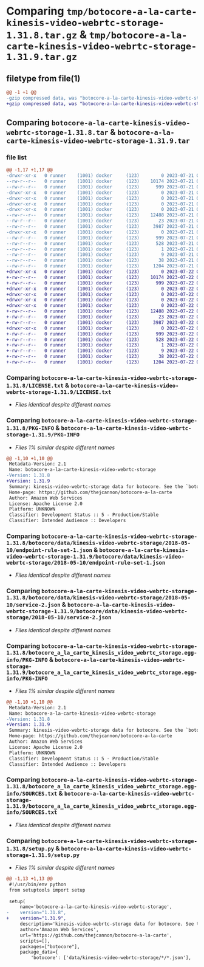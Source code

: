 # Comparing `tmp/botocore-a-la-carte-kinesis-video-webrtc-storage-1.31.8.tar.gz` & `tmp/botocore-a-la-carte-kinesis-video-webrtc-storage-1.31.9.tar.gz`

## filetype from file(1)

```diff
@@ -1 +1 @@
-gzip compressed data, was "botocore-a-la-carte-kinesis-video-webrtc-storage-1.31.8.tar", last modified: Fri Jul 21 01:21:36 2023, max compression
+gzip compressed data, was "botocore-a-la-carte-kinesis-video-webrtc-storage-1.31.9.tar", last modified: Sat Jul 22 01:20:38 2023, max compression
```

## Comparing `botocore-a-la-carte-kinesis-video-webrtc-storage-1.31.8.tar` & `botocore-a-la-carte-kinesis-video-webrtc-storage-1.31.9.tar`

### file list

```diff
@@ -1,17 +1,17 @@
-drwxr-xr-x   0 runner    (1001) docker     (123)        0 2023-07-21 01:21:36.415198 botocore-a-la-carte-kinesis-video-webrtc-storage-1.31.8/
--rw-r--r--   0 runner    (1001) docker     (123)    10174 2023-07-21 01:21:36.000000 botocore-a-la-carte-kinesis-video-webrtc-storage-1.31.8/LICENSE.txt
--rw-r--r--   0 runner    (1001) docker     (123)      999 2023-07-21 01:21:36.415198 botocore-a-la-carte-kinesis-video-webrtc-storage-1.31.8/PKG-INFO
-drwxr-xr-x   0 runner    (1001) docker     (123)        0 2023-07-21 01:21:36.415198 botocore-a-la-carte-kinesis-video-webrtc-storage-1.31.8/botocore/
-drwxr-xr-x   0 runner    (1001) docker     (123)        0 2023-07-21 01:21:36.415198 botocore-a-la-carte-kinesis-video-webrtc-storage-1.31.8/botocore/data/
-drwxr-xr-x   0 runner    (1001) docker     (123)        0 2023-07-21 01:21:36.415198 botocore-a-la-carte-kinesis-video-webrtc-storage-1.31.8/botocore/data/kinesis-video-webrtc-storage/
-drwxr-xr-x   0 runner    (1001) docker     (123)        0 2023-07-21 01:21:36.415198 botocore-a-la-carte-kinesis-video-webrtc-storage-1.31.8/botocore/data/kinesis-video-webrtc-storage/2018-05-10/
--rw-r--r--   0 runner    (1001) docker     (123)    12488 2023-07-21 01:21:06.000000 botocore-a-la-carte-kinesis-video-webrtc-storage-1.31.8/botocore/data/kinesis-video-webrtc-storage/2018-05-10/endpoint-rule-set-1.json
--rw-r--r--   0 runner    (1001) docker     (123)       23 2023-07-21 01:21:06.000000 botocore-a-la-carte-kinesis-video-webrtc-storage-1.31.8/botocore/data/kinesis-video-webrtc-storage/2018-05-10/paginators-1.json
--rw-r--r--   0 runner    (1001) docker     (123)     3987 2023-07-21 01:21:06.000000 botocore-a-la-carte-kinesis-video-webrtc-storage-1.31.8/botocore/data/kinesis-video-webrtc-storage/2018-05-10/service-2.json
-drwxr-xr-x   0 runner    (1001) docker     (123)        0 2023-07-21 01:21:36.415198 botocore-a-la-carte-kinesis-video-webrtc-storage-1.31.8/botocore_a_la_carte_kinesis_video_webrtc_storage.egg-info/
--rw-r--r--   0 runner    (1001) docker     (123)      999 2023-07-21 01:21:36.000000 botocore-a-la-carte-kinesis-video-webrtc-storage-1.31.8/botocore_a_la_carte_kinesis_video_webrtc_storage.egg-info/PKG-INFO
--rw-r--r--   0 runner    (1001) docker     (123)      528 2023-07-21 01:21:36.000000 botocore-a-la-carte-kinesis-video-webrtc-storage-1.31.8/botocore_a_la_carte_kinesis_video_webrtc_storage.egg-info/SOURCES.txt
--rw-r--r--   0 runner    (1001) docker     (123)        1 2023-07-21 01:21:36.000000 botocore-a-la-carte-kinesis-video-webrtc-storage-1.31.8/botocore_a_la_carte_kinesis_video_webrtc_storage.egg-info/dependency_links.txt
--rw-r--r--   0 runner    (1001) docker     (123)        9 2023-07-21 01:21:36.000000 botocore-a-la-carte-kinesis-video-webrtc-storage-1.31.8/botocore_a_la_carte_kinesis_video_webrtc_storage.egg-info/top_level.txt
--rw-r--r--   0 runner    (1001) docker     (123)       38 2023-07-21 01:21:36.415198 botocore-a-la-carte-kinesis-video-webrtc-storage-1.31.8/setup.cfg
--rw-r--r--   0 runner    (1001) docker     (123)     1204 2023-07-21 01:21:36.000000 botocore-a-la-carte-kinesis-video-webrtc-storage-1.31.8/setup.py
+drwxr-xr-x   0 runner    (1001) docker     (123)        0 2023-07-22 01:20:38.365125 botocore-a-la-carte-kinesis-video-webrtc-storage-1.31.9/
+-rw-r--r--   0 runner    (1001) docker     (123)    10174 2023-07-22 01:20:38.000000 botocore-a-la-carte-kinesis-video-webrtc-storage-1.31.9/LICENSE.txt
+-rw-r--r--   0 runner    (1001) docker     (123)      999 2023-07-22 01:20:38.365125 botocore-a-la-carte-kinesis-video-webrtc-storage-1.31.9/PKG-INFO
+drwxr-xr-x   0 runner    (1001) docker     (123)        0 2023-07-22 01:20:38.365125 botocore-a-la-carte-kinesis-video-webrtc-storage-1.31.9/botocore/
+drwxr-xr-x   0 runner    (1001) docker     (123)        0 2023-07-22 01:20:38.365125 botocore-a-la-carte-kinesis-video-webrtc-storage-1.31.9/botocore/data/
+drwxr-xr-x   0 runner    (1001) docker     (123)        0 2023-07-22 01:20:38.365125 botocore-a-la-carte-kinesis-video-webrtc-storage-1.31.9/botocore/data/kinesis-video-webrtc-storage/
+drwxr-xr-x   0 runner    (1001) docker     (123)        0 2023-07-22 01:20:38.365125 botocore-a-la-carte-kinesis-video-webrtc-storage-1.31.9/botocore/data/kinesis-video-webrtc-storage/2018-05-10/
+-rw-r--r--   0 runner    (1001) docker     (123)    12488 2023-07-22 01:20:09.000000 botocore-a-la-carte-kinesis-video-webrtc-storage-1.31.9/botocore/data/kinesis-video-webrtc-storage/2018-05-10/endpoint-rule-set-1.json
+-rw-r--r--   0 runner    (1001) docker     (123)       23 2023-07-22 01:20:09.000000 botocore-a-la-carte-kinesis-video-webrtc-storage-1.31.9/botocore/data/kinesis-video-webrtc-storage/2018-05-10/paginators-1.json
+-rw-r--r--   0 runner    (1001) docker     (123)     3987 2023-07-22 01:20:09.000000 botocore-a-la-carte-kinesis-video-webrtc-storage-1.31.9/botocore/data/kinesis-video-webrtc-storage/2018-05-10/service-2.json
+drwxr-xr-x   0 runner    (1001) docker     (123)        0 2023-07-22 01:20:38.365125 botocore-a-la-carte-kinesis-video-webrtc-storage-1.31.9/botocore_a_la_carte_kinesis_video_webrtc_storage.egg-info/
+-rw-r--r--   0 runner    (1001) docker     (123)      999 2023-07-22 01:20:38.000000 botocore-a-la-carte-kinesis-video-webrtc-storage-1.31.9/botocore_a_la_carte_kinesis_video_webrtc_storage.egg-info/PKG-INFO
+-rw-r--r--   0 runner    (1001) docker     (123)      528 2023-07-22 01:20:38.000000 botocore-a-la-carte-kinesis-video-webrtc-storage-1.31.9/botocore_a_la_carte_kinesis_video_webrtc_storage.egg-info/SOURCES.txt
+-rw-r--r--   0 runner    (1001) docker     (123)        1 2023-07-22 01:20:38.000000 botocore-a-la-carte-kinesis-video-webrtc-storage-1.31.9/botocore_a_la_carte_kinesis_video_webrtc_storage.egg-info/dependency_links.txt
+-rw-r--r--   0 runner    (1001) docker     (123)        9 2023-07-22 01:20:38.000000 botocore-a-la-carte-kinesis-video-webrtc-storage-1.31.9/botocore_a_la_carte_kinesis_video_webrtc_storage.egg-info/top_level.txt
+-rw-r--r--   0 runner    (1001) docker     (123)       38 2023-07-22 01:20:38.365125 botocore-a-la-carte-kinesis-video-webrtc-storage-1.31.9/setup.cfg
+-rw-r--r--   0 runner    (1001) docker     (123)     1204 2023-07-22 01:20:38.000000 botocore-a-la-carte-kinesis-video-webrtc-storage-1.31.9/setup.py
```

### Comparing `botocore-a-la-carte-kinesis-video-webrtc-storage-1.31.8/LICENSE.txt` & `botocore-a-la-carte-kinesis-video-webrtc-storage-1.31.9/LICENSE.txt`

 * *Files identical despite different names*

### Comparing `botocore-a-la-carte-kinesis-video-webrtc-storage-1.31.8/PKG-INFO` & `botocore-a-la-carte-kinesis-video-webrtc-storage-1.31.9/PKG-INFO`

 * *Files 1% similar despite different names*

```diff
@@ -1,10 +1,10 @@
 Metadata-Version: 2.1
 Name: botocore-a-la-carte-kinesis-video-webrtc-storage
-Version: 1.31.8
+Version: 1.31.9
 Summary: kinesis-video-webrtc-storage data for botocore. See the `botocore-a-la-carte` package for more info.
 Home-page: https://github.com/thejcannon/botocore-a-la-carte
 Author: Amazon Web Services
 License: Apache License 2.0
 Platform: UNKNOWN
 Classifier: Development Status :: 5 - Production/Stable
 Classifier: Intended Audience :: Developers
```

### Comparing `botocore-a-la-carte-kinesis-video-webrtc-storage-1.31.8/botocore/data/kinesis-video-webrtc-storage/2018-05-10/endpoint-rule-set-1.json` & `botocore-a-la-carte-kinesis-video-webrtc-storage-1.31.9/botocore/data/kinesis-video-webrtc-storage/2018-05-10/endpoint-rule-set-1.json`

 * *Files identical despite different names*

### Comparing `botocore-a-la-carte-kinesis-video-webrtc-storage-1.31.8/botocore/data/kinesis-video-webrtc-storage/2018-05-10/service-2.json` & `botocore-a-la-carte-kinesis-video-webrtc-storage-1.31.9/botocore/data/kinesis-video-webrtc-storage/2018-05-10/service-2.json`

 * *Files identical despite different names*

### Comparing `botocore-a-la-carte-kinesis-video-webrtc-storage-1.31.8/botocore_a_la_carte_kinesis_video_webrtc_storage.egg-info/PKG-INFO` & `botocore-a-la-carte-kinesis-video-webrtc-storage-1.31.9/botocore_a_la_carte_kinesis_video_webrtc_storage.egg-info/PKG-INFO`

 * *Files 1% similar despite different names*

```diff
@@ -1,10 +1,10 @@
 Metadata-Version: 2.1
 Name: botocore-a-la-carte-kinesis-video-webrtc-storage
-Version: 1.31.8
+Version: 1.31.9
 Summary: kinesis-video-webrtc-storage data for botocore. See the `botocore-a-la-carte` package for more info.
 Home-page: https://github.com/thejcannon/botocore-a-la-carte
 Author: Amazon Web Services
 License: Apache License 2.0
 Platform: UNKNOWN
 Classifier: Development Status :: 5 - Production/Stable
 Classifier: Intended Audience :: Developers
```

### Comparing `botocore-a-la-carte-kinesis-video-webrtc-storage-1.31.8/botocore_a_la_carte_kinesis_video_webrtc_storage.egg-info/SOURCES.txt` & `botocore-a-la-carte-kinesis-video-webrtc-storage-1.31.9/botocore_a_la_carte_kinesis_video_webrtc_storage.egg-info/SOURCES.txt`

 * *Files identical despite different names*

### Comparing `botocore-a-la-carte-kinesis-video-webrtc-storage-1.31.8/setup.py` & `botocore-a-la-carte-kinesis-video-webrtc-storage-1.31.9/setup.py`

 * *Files 1% similar despite different names*

```diff
@@ -1,13 +1,13 @@
 #!/usr/bin/env python
 from setuptools import setup
 
 setup(
     name='botocore-a-la-carte-kinesis-video-webrtc-storage',
-    version="1.31.8",
+    version="1.31.9",
     description='kinesis-video-webrtc-storage data for botocore. See the `botocore-a-la-carte` package for more info.',
     author='Amazon Web Services',
     url='https://github.com/thejcannon/botocore-a-la-carte',
     scripts=[],
     packages=["botocore"],
     package_data={
         'botocore': ['data/kinesis-video-webrtc-storage/*/*.json'],
```

